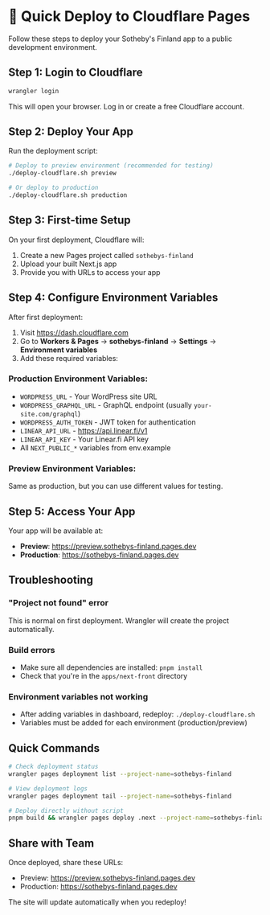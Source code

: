 # 🚀 Quick Deploy to Cloudflare Pages

Follow these steps to deploy your Sotheby's Finland app to a public development environment.

## Step 1: Login to Cloudflare

```bash
wrangler login
```

This will open your browser. Log in or create a free Cloudflare account.

## Step 2: Deploy Your App

Run the deployment script:

```bash
# Deploy to preview environment (recommended for testing)
./deploy-cloudflare.sh preview

# Or deploy to production
./deploy-cloudflare.sh production
```

## Step 3: First-time Setup

On your first deployment, Cloudflare will:
1. Create a new Pages project called `sothebys-finland`
2. Upload your built Next.js app
3. Provide you with URLs to access your app

## Step 4: Configure Environment Variables

After first deployment:

1. Visit https://dash.cloudflare.com
2. Go to **Workers & Pages** → **sothebys-finland** → **Settings** → **Environment variables**
3. Add these required variables:

### Production Environment Variables:
- `WORDPRESS_URL` - Your WordPress site URL
- `WORDPRESS_GRAPHQL_URL` - GraphQL endpoint (usually `your-site.com/graphql`)
- `WORDPRESS_AUTH_TOKEN` - JWT token for authentication
- `LINEAR_API_URL` - https://api.linear.fi/v1
- `LINEAR_API_KEY` - Your Linear.fi API key
- All `NEXT_PUBLIC_*` variables from env.example

### Preview Environment Variables:
Same as production, but you can use different values for testing.

## Step 5: Access Your App

Your app will be available at:
- **Preview**: https://preview.sothebys-finland.pages.dev
- **Production**: https://sothebys-finland.pages.dev

## Troubleshooting

### "Project not found" error
This is normal on first deployment. Wrangler will create the project automatically.

### Build errors
- Make sure all dependencies are installed: `pnpm install`
- Check that you're in the `apps/next-front` directory

### Environment variables not working
- After adding variables in dashboard, redeploy: `./deploy-cloudflare.sh`
- Variables must be added for each environment (production/preview)

## Quick Commands

```bash
# Check deployment status
wrangler pages deployment list --project-name=sothebys-finland

# View deployment logs
wrangler pages deployment tail --project-name=sothebys-finland

# Deploy directly without script
pnpm build && wrangler pages deploy .next --project-name=sothebys-finland --branch=preview
```

## Share with Team

Once deployed, share these URLs:
- Preview: https://preview.sothebys-finland.pages.dev
- Production: https://sothebys-finland.pages.dev

The site will update automatically when you redeploy!

